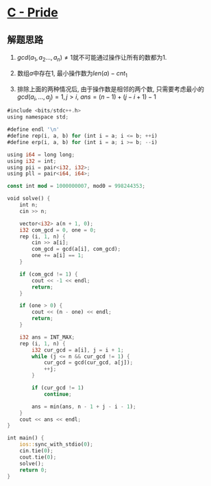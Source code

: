 # [C - Pride ](https://codeforces.com/contest/892/problem/C)

## 解题思路

1. $gcd(a_1, a_2 \dots, a_n) \neq 1$就不可能通过操作让所有的数都为$1$. 
2. 数组$a$中存在$1$, 最小操作数为$len(a) - cnt_1$

3. 排除上面的两种情况后, 由于操作数是相邻的两个数, 只需要考虑最小的$gcd(a_i, \dots ,a_j) = 1, j > i$,  $ans = (n - 1) + (j - i + 1) - 1$

```rust
#include <bits/stdc++.h>
using namespace std;

#define endl '\n'
#define rep(i, a, b) for (int i = a; i <= b; ++i)
#define erp(i, a, b) for (int i = a; i >= b; --i)

using i64 = long long;
using i32 = int;
using pii = pair<i32, i32>;
using pll = pair<i64, i64>;

const int mod = 1000000007, mod0 = 998244353;

void solve() {
    int n;
    cin >> n;

    vector<i32> a(n + 1, 0);
    i32 com_gcd = 0, one = 0;
    rep (i, 1, n) {
        cin >> a[i];
        com_gcd = gcd(a[i], com_gcd);
        one += a[i] == 1;
    }

    if (com_gcd != 1) {
        cout << -1 << endl;
        return;
    }

    if (one > 0) {
        cout << (n - one) << endl;
        return;
    }

    i32 ans = INT_MAX;
    rep (i, 1, n) {
        i32 cur_gcd = a[i], j = i + 1;
        while (j <= n && cur_gcd != 1) {
            cur_gcd = gcd(cur_gcd, a[j]);
            ++j;
        }

        if (cur_gcd != 1)
            continue;

        ans = min(ans, n - 1 + j - i - 1);
    }
    cout << ans << endl;
}

int main() {
    ios::sync_with_stdio(0);
    cin.tie(0);
    cout.tie(0);
    solve();
    return 0;
}
```

